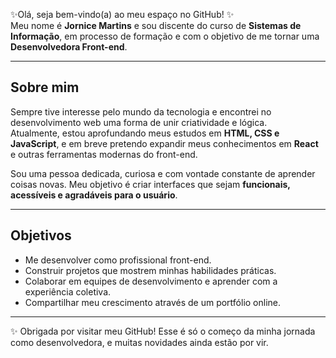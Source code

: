 ✨Olá, seja bem-vindo(a) ao meu espaço no GitHub! ✨  
Meu nome é **Jornice Martins** e sou discente do curso de **Sistemas de Informação**, em processo de formação e com o objetivo de me tornar uma **Desenvolvedora Front-end**.

---

## Sobre mim
Sempre tive interesse pelo mundo da tecnologia e encontrei no desenvolvimento web uma forma de unir criatividade e lógica.  
Atualmente, estou aprofundando meus estudos em **HTML, CSS e JavaScript**, e em breve pretendo expandir meus conhecimentos em **React** e outras ferramentas modernas do front-end.

Sou uma pessoa dedicada, curiosa e com vontade constante de aprender coisas novas. Meu objetivo é criar interfaces que sejam **funcionais, acessíveis e agradáveis para o usuário**.

---

## Objetivos
- Me desenvolver como profissional front-end.  
- Construir projetos que mostrem minhas habilidades práticas.  
- Colaborar em equipes de desenvolvimento e aprender com a experiência coletiva.  
- Compartilhar meu crescimento através de um portfólio online.  

---

✨ Obrigada por visitar meu GitHub! Esse é só o começo da minha jornada como desenvolvedora, e muitas novidades ainda estão por vir.
